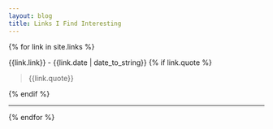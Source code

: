```yaml
---
layout: blog
title: Links I Find Interesting
---
```


<div class="blogcontent linkscontainer">

{% for link in site.links %}

<div class="linksblock">
<p>
{{link.link}} - <span>{{link.date | date_to_string}} <a href="{{link.url}}"><i class="fa fa-link" aria-hidden="true"></i></a></span>   
{% if link.quote %}
<blockquote>
{{link.quote}}
</blockquote>
{% endif %}

</p>


</div>
<hr>

{% endfor %}

</div>

